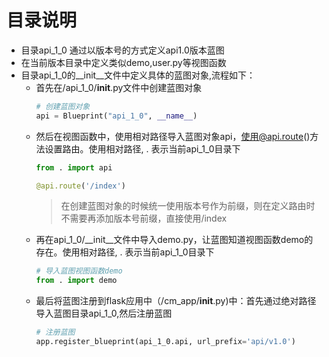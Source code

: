 目录说明
=======

+ 目录api_1_0 通过以版本号的方式定义api1.0版本蓝图
+ 在当前版本目录中定义类似demo,user.py等视图函数
+ 目录api_1_0的__init__文件中定义具体的蓝图对象,流程如下：
  + 首先在/api_1_0/__init__.py文件中创建蓝图对象
    ~~~python
    # 创建蓝图对象
    api = Blueprint("api_1_0", __name__)
    ~~~
  + 然后在视图函数中，使用相对路径导入蓝图对象api，使用@api.route()方法设置路由。使用相对路径,  . 表示当前api_1_0目录下
    ~~~python
    from . import api

    @api.route('/index')
    ~~~
    > 在创建蓝图对象的时候统一使用版本号作为前缀，则在定义路由时不需要再添加版本号前缀，直接使用/index    
  + 再在api_1_0/__init__文件中导入demo.py，让蓝图知道视图函数demo的存在。使用相对路径,  . 表示当前api_1_0目录下
    ~~~python
    # 导入蓝图视图函数demo
    from . import demo
    ~~~
  + 最后将蓝图注册到flask应用中（/cm_app/__init__.py)中：首先通过绝对路径导入蓝图目录api_1_0,然后注册蓝图
    ~~~python
    # 注册蓝图
    app.register_blueprint(api_1_0.api, url_prefix='api/v1.0')
    ~~~


